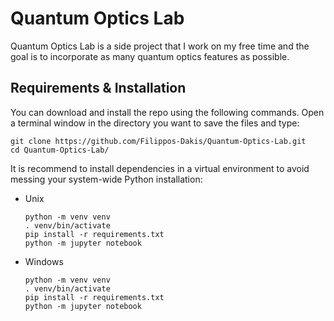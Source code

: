 # Quantum Optics Lab
Quantum Optics Lab is a side project that I work on my free time and the goal is to incorporate as many quantum optics features as possible. 

## Requirements & Installation
You can download and install the repo using the following commands. Open a terminal window in the directory you want to save the files and type:
```
git clone https://github.com/Filippos-Dakis/Quantum-Optics-Lab.git
cd Quantum-Optics-Lab/
```
It is recommend to install dependencies in a virtual environment to avoid messing your system-wide Python installation:
- Unix
  ```
  python -m venv venv
  . venv/bin/activate
  pip install -r requirements.txt
  python -m jupyter notebook
  ```
- Windows
  ```
  python -m venv venv
  . venv/bin/activate
  pip install -r requirements.txt
  python -m jupyter notebook
  ```

